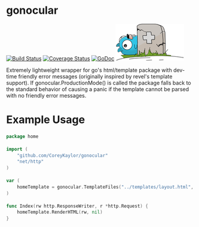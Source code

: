 gonocular
=========
[![Build Status](https://travis-ci.org/CoreyKaylor/gonocular.png)](https://travis-ci.org/CoreyKaylor/gonocular)
[![Coverage Status](https://coveralls.io/repos/CoreyKaylor/gonocular/badge.png?branch=master)](https://coveralls.io/r/CoreyKaylor/gonocular?branch=master)
[![GoDoc](https://godoc.org/github.com/CoreyKaylor/gonocular?status.svg)](http://godoc.org/github.com/CoreyKaylor/gonocular)
![Gonocular](https://raw.githubusercontent.com/CoreyKaylor/gonocular/master/gopher-grave.png "gonocular")

Extremely lightweight wrapper for go's html/template package with dev-time friendly error messages (originally inspired by revel's template support). If gonocular.ProductionMode() is called the package falls back to the standard behavior of causing a panic if the template cannot be parsed with no friendly error messages.

Example Usage
============

~~~ go
package home

import (
	"github.com/CoreyKaylor/gonocular"
	"net/http"
)

var (
	homeTemplate = gonocular.TemplateFiles("../templates/layout.html", "index.html").Template()
)

func Index(rw http.ResponseWriter, r *http.Request) {
	homeTemplate.RenderHTML(rw, nil)
}
~~~
